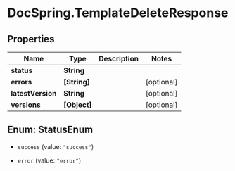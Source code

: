 # DocSpring.TemplateDeleteResponse

## Properties

Name | Type | Description | Notes
------------ | ------------- | ------------- | -------------
**status** | **String** |  | 
**errors** | **[String]** |  | [optional] 
**latestVersion** | **String** |  | [optional] 
**versions** | **[Object]** |  | [optional] 



## Enum: StatusEnum


* `success` (value: `"success"`)

* `error` (value: `"error"`)




